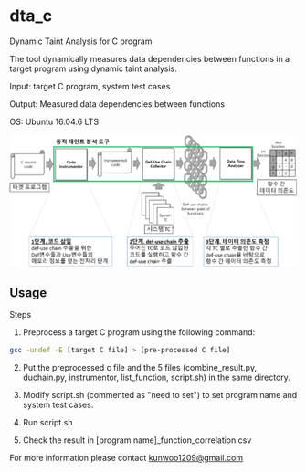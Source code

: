 # dta_c
Dynamic Taint Analysis for C program

The tool dynamically measures data dependencies between functions in a target program using dynamic taint analysis.

Input: target C program, system test cases

Output: Measured data dependencies between functions

OS: Ubuntu 16.04.6 LTS

![](dta.png)

## Usage

Steps

1. Preprocess a target C program using the following command: 

```sh
gcc -undef -E [target C file] > [pre-processed C file]
```

2. Put the preprocessed c file and the 5 files (combine_result.py, duchain.py, instrumentor, list_function, script.sh) in the same directory.

2. Modify script.sh (commented as "need to set") to set program name and system test cases.

3. Run script.sh

4. Check the result in [program name]_function_correlation.csv



For more information please contact kunwoo1209@gmail.com
